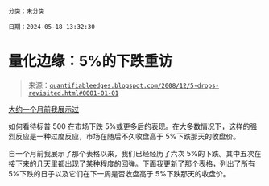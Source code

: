 ```

分类：未分类

日期：2024-05-18 13:32:30

```

# 量化边缘：5%的下跌重访

> 来源：[`quantifiableedges.blogspot.com/2008/12/5-drops-revisited.html#0001-01-01`](http://quantifiableedges.blogspot.com/2008/12/5-drops-revisited.html#0001-01-01)

[大约一个月前我展示过](http://quantifiableedges.blogspot.com/2008/11/5-drops-often-followed-by-rebounds.html)

如何看待标普 500 在市场下跌 5%或更多后的表现。在大多数情况下，这样的强烈反应是一种过度反应，市场在随后不久收盘高于 5%下跌那天的收盘价。

自一个月前我展示了那个表格以来，我们已经经历了六次 5%的下跌。其中五次在接下来的几天里都出现了某种程度的回弹。下面我更新了那个表格，列出了所有 5%下跌的日子以及它们在下一周是否收盘高于 5%下跌那天的收盘价。
